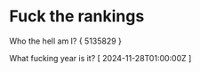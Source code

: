 # Fuck the rankings

Who the hell am I?
{ 5135829 }

What fucking year is it?
[ 2024-11-28T01:00:00Z ]
